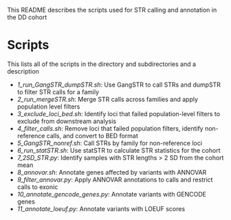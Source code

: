 This README describes the scripts used for STR calling and annotation in the DD cohort

# Scripts
This lists all of the scripts in the directory and subdirectories and a description
- _1_run_GangSTR_dumpSTR.sh_: Use GangSTR to call STRs and dumpSTR to filter STR calls for a family
- _2_run_mergeSTR.sh_: Merge STR calls across families and apply population level filters
- _3_exclude_loci_bed.sh_: Identify loci that failed population-level filters to exclude from downstream analysis
- _4_filter_calls.sh_: Remove loci that failed population filters, identify non-reference calls, and convert to BED format 
- _5_GangSTR_nonref.sh_: Call STRs by family for non-reference loci
- _6_run_statSTR.sh_: Use statSTR to calculate STR statistics for the cohort
- _7_2SD_STR.py_: Identify samples with STR lengths > 2 SD from the cohort mean
- _8_annovar.sh_: Annotate genes affected by variants with ANNOVAR
- _9_filter_annovar.py_: Apply ANNOVAR annotations to calls and restrict calls to exonic
- _10_annotate_gencode_genes.py_: Annotate variants with GENCODE genes
- _11_annotate_loeuf.py_: Annotate variants with LOEUF scores


